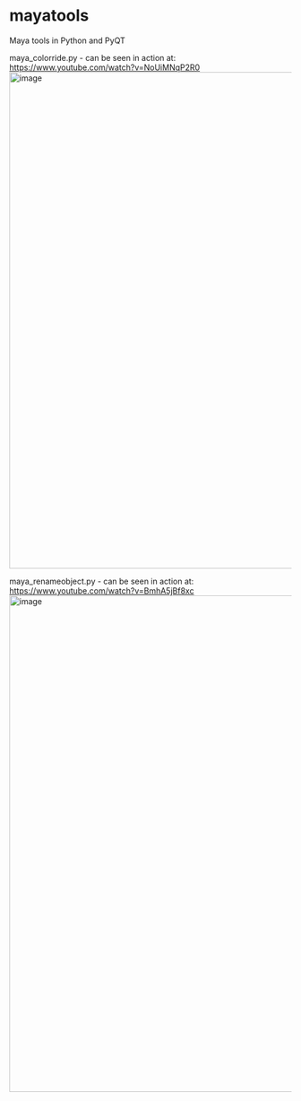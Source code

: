 # mayatools
Maya tools in Python and PyQT

maya_colorride.py - can be seen in action at: https://www.youtube.com/watch?v=NoUiMNqP2R0 <br />
<img width="886" alt="image" src="https://github.com/user-attachments/assets/843d7d87-d35a-4f7f-a0e8-310a0099084b">


maya_renameobject.py - can be seen in action at: https://www.youtube.com/watch?v=BmhA5jBf8xc <br />
<img width="886" alt="image" src="https://github.com/user-attachments/assets/e5e58258-4ca1-4efa-8be2-062485823d1e">

